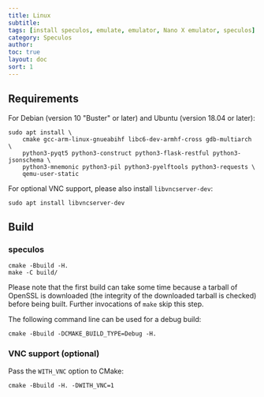 ```yaml
---
title: Linux
subtitle:
tags: [install speculos, emulate, emulator, Nano X emulator, speculos]
category: Speculos
author:
toc: true
layout: doc
sort: 1
---
```




## Requirements

For Debian (version 10 "Buster" or later) and Ubuntu (version 18.04 or later):

```shell
sudo apt install \
    cmake gcc-arm-linux-gnueabihf libc6-dev-armhf-cross gdb-multiarch \
    python3-pyqt5 python3-construct python3-flask-restful python3-jsonschema \
    python3-mnemonic python3-pil python3-pyelftools python3-requests \
    qemu-user-static
```

For optional VNC support, please also install `libvncserver-dev`:

```shell
sudo apt install libvncserver-dev
```

## Build

### speculos

```shell
cmake -Bbuild -H.
make -C build/
```

Please note that the first build can take some time because a tarball of OpenSSL
is downloaded (the integrity of the downloaded tarball is checked) before being
built. Further invocations of `make` skip this step.

The following command line can be used for a debug build:

```shell
cmake -Bbuild -DCMAKE_BUILD_TYPE=Debug -H.
```

### VNC support (optional)

Pass the `WITH_VNC` option to CMake:

```shell
cmake -Bbuild -H. -DWITH_VNC=1
```
